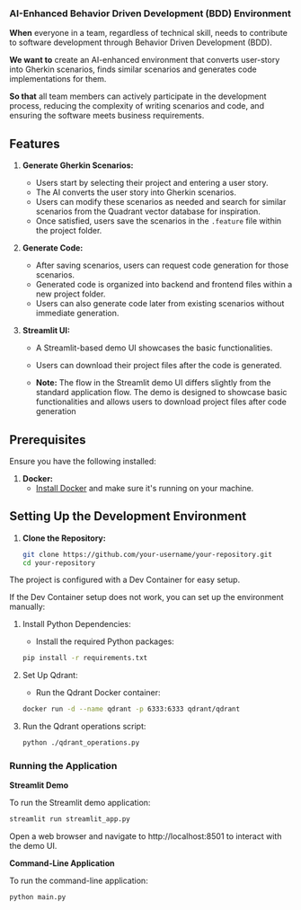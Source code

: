 ### AI-Enhanced Behavior Driven Development (BDD) Environment

**When** everyone in a team, regardless of technical skill, needs to contribute to software development through Behavior Driven Development (BDD).

**We want to** create an AI-enhanced environment that converts user-story into Gherkin scenarios, finds similar scenarios and generates code implementations for them.

**So that** all team members can actively participate in the development process, reducing the complexity of writing scenarios and code, and ensuring the software meets business requirements.

## Features

1. **Generate Gherkin Scenarios:**

   - Users start by selecting their project and entering a user story.
   - The AI converts the user story into Gherkin scenarios.
   - Users can modify these scenarios as needed and search for similar scenarios from the Quadrant vector database for inspiration.
   - Once satisfied, users save the scenarios in the `.feature` file within the project folder.

2. **Generate Code:**

   - After saving scenarios, users can request code generation for those scenarios.
   - Generated code is organized into backend and frontend files within a new project folder.
   - Users can also generate code later from existing scenarios without immediate generation.

3. **Streamlit UI:**

   - A Streamlit-based demo UI showcases the basic functionalities.
   - Users can download their project files after the code is generated.

   - **Note:** The flow in the Streamlit demo UI differs slightly from the standard application flow. The demo is designed to showcase basic functionalities and allows users to download project files after code generation

## Prerequisites

Ensure you have the following installed:

1. **Docker:**
   - [Install Docker](https://docs.docker.com/get-docker/) and make sure it's running on your machine.

## Setting Up the Development Environment

1. **Clone the Repository:**
   ```sh
   git clone https://github.com/your-username/your-repository.git
   cd your-repository
   ```

The project is configured with a Dev Container for easy setup.

If the Dev Container setup does not work, you can set up the environment manually:

1. Install Python Dependencies:

   - Install the required Python packages:

   ```sh
   pip install -r requirements.txt

   ```

2. Set Up Qdrant:

   - Run the Qdrant Docker container:

   ```sh
   docker run -d --name qdrant -p 6333:6333 qdrant/qdrant

   ```

3. Run the Qdrant operations script:
   ```sh
   python ./qdrant_operations.py
   ```

### Running the Application

**Streamlit Demo**

To run the Streamlit demo application:

```sh
streamlit run streamlit_app.py
```

Open a web browser and navigate to http://localhost:8501 to interact with the demo UI.

**Command-Line Application**

To run the command-line application:

```sh
python main.py














```
